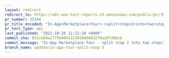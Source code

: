 ```yaml
---
layout: redirect
redirect_to: https://a8c-woo-test-reports.s3.amazonaws.com/public/pr/35384/api/index.html
pr_number: 35384
pr_title_encoded: "In-App+Marketplace+Tour+-+split+step+2+into+two+steps"
pr_test_type: api
last_published: "2022-10-28 11:12:10 +0000"
commit_sha: 831ca68a17756404112365946683270a28fddbcb
commit_message: "In-App Marketplace Tour - split step 2 into two steps"
branch_name: update/in-app-tour-split-step-3
---
```

